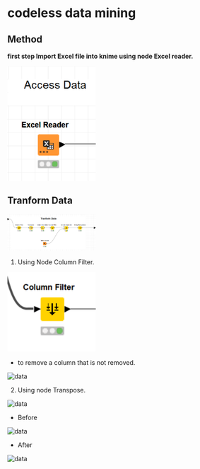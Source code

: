 # codeless data mining
## Method
**first step Import Excel file into knime using node Excel reader.**
<p float="left">
 <img src="1.png" alt="data" width="200"/> 
</p>

## Tranform Data
<p float="left">
 <img src="2.png" alt="data" width="200"/> 
</p>

1. Using Node Column Filter.
<p float="left">
 <img src="3.png" alt="data" width="200"/> 
</p>

* to remove a column that is not removed.
<p float="left">
 <img src="D:\im\Screenshot 2022-10-16 120548.png" alt="data" width="500"/> 
</p>

2. Using node Transpose.
<p float="left">
 <img src="D:\im\Screenshot 2022-10-16 120548.png" alt="data" width="500"/> 
</p>

* Before
<p float="left">
 <img src="D:\im\Screenshot 2022-10-16 120548.png" alt="data" width="500"/> 
</p>

* After
<p float="left">
 <img src="D:\im\Screenshot 2022-10-16 120548.png" alt="data" width="500"/> 
</p>

